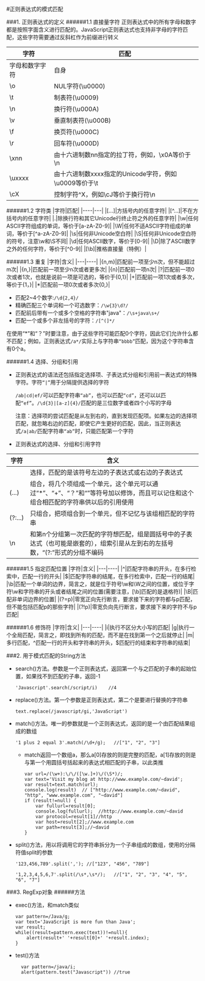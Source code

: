 #正则表达式的模式匹配

###1.	正则表达式的定义
######1.1	直接量字符
正则表达式中的所有字母和数字都是按照字面含义进行匹配的。JavaScript正则表达式也支持非字母的字符匹配，这些字符需要通过反斜杠作为前缀进行转义

|字符|匹配|
|----|---|
|字母和数字字符|自身|
|\o|NUL字符(\u0000)|
|\t|制表符(\u0009)|
|\n|换行符(\u000A)|
|\v|垂直制表符(\u000B)|
|\f|换页符(\u000C)|
|\r|回车符(\u000D)|
|\xnn|由十六进制数nn指定的拉丁符，例如，\x0A等价于\n|
|\uxxxx|由十六进制数xxxx指定的Unicode字符，例如\u0009等价于\t|
|\cX|控制字符^X，例如\cJ等价于换行符\n|

######1.2	字符类
|字符|匹配|
|----|---|
|[...]|方括号内的任意字符|
|[^...]|不在方括号内的任意字符|
|.|除换行符和其它Unicode行终止符之外的任意字符|
|\w|任何ASCII字符组成的单词，等价于[a-zA-Z0-9]|
|\W|任何不适ASCII字符组成的单词，等价于[^a-zA-Z0-9]|
|\s|任何非Unicode空白符|
|\S|任何非Unicode空白符的符号，注意\w和\S不同|
|\d|任何ASCII数字，等价于[0-9]|
|\D|除了ASCII数字之外的任何字符，等价于[^0-9]|
|[\b]|推格直接量（特例）|

######1.3	重复
|字符|含义|
|---|----|
|{n,m}|匹配前一项至少n次，但不能超过m次|
|{n,}|匹配前一项至少n次或者更多次|
|{n}|匹配前一项n次|
|?|匹配前一项0次或者1次，也就是说前一项是可选的，等价于{0,1}|
|+|匹配前一项1次或者多次，等价于{1，}|
|*|匹配前一项0次或者多次{0,}|

*	匹配2~4个数字:`/\d{2,4}/`
*	精确匹配三个单词和一个可选数字：`/\w{3}\d?/`
*	匹配前后带有一个或多个空格的字符串"java"：`/\s+java\s+/`
*	匹配一个或多个非左括号的字符：`/[^(]*/`

在使用“*”和“？”时要注意，由于这些字符可能匹配0个字符，因此它们允许什么都不匹配；例如，正则表达式`/a*/`实际上与字符串`“bbbb”`匹配，因为这个字符串含有0个a。

######1.4	选择、分组和引用
*	正则表达式的语法还包括指定选择项、子表达式分组和引用前一表达式的特殊字符。字符`“|”`用于分隔提供选择的字符

	`/ab|cd|ef/`可以匹配字符串`“ab”`，也可以匹配`“cd”`，还可以以匹配`“ef”`。`/\d{3}|[a-z]{4}/`匹配的是三位数字或者四个小写的字母

	注意：选择项的尝试匹配是从左到右的，直到发现匹配项。如果左边的选择项匹配，就忽略右边的匹配，即使它产生更好的匹配，因此，当正则表达式`/a|ab/`匹配字符串`“ab”`时，只能匹配第一个字符

*	正则表达式的选择、分组和引用字符

|字符|含义|
|---|----|
||选择，匹配的是该符号左边的子表达式或右边的子表达式|
|(...)|组合，将几个项组成一个单元，这个单元可以通过“*”、“+”、“？”和“”等符号加以修饰，而且可以记住和这个组合相匹配的字符串供以后的引用使用|
|(?:...)|只组合，把项组合到一个单元，但不记忆与该组相匹配的字符串|
|\n|和第n个分组第一次匹配的字符想匹配，组是圆括号中的子表达式（也可能是嵌套的），组索引是从左到右的左括号数，“(?:”形式的分组不编码|

######1.5	指定匹配位置
|字符|含义|
|---|----|
|^|匹配字符串的开头，在多行检索中，匹配一行的开头|
|$|匹配字符串的结尾，在多行检索中，匹配一行的结尾|
|\b|匹配一个单词的边界，简言之，就是位于符号\w和\W之间的位置，或位于字符\w和字符串的开头或者结尾之间的位置(需要注意，[\b]匹配的是退格符)|
|\B|匹配非单词边界的位置|
|(?=p)|零宽正向先行断言，要求接下来的字符都与p匹配，但不能包括匹配p的那些字符|
|(?!p)|零宽负向先行断言，要求接下来的字符不与p匹配|

######1.6	修饰符
|字符|含义|
|---|----|
|i|执行不区分大小写的匹配|
|g|执行一个全局匹配，简言之，即找到所有的匹配，而不是在找到第一个之后就停止|
|m|多行匹配，^匹配一行的开头和字符串的开头，$匹配行的结束和字符串的结束|

###2.	用于模式匹配的String方法
*	search()方法。参数是一个正则表达式，返回第一个与之匹配的子串的起始位置，如果找不到匹配的子串，返回-1

		'Javascript'.search(/script/i)    //4

*	replace()方法。第一个参数是正则表达式，第二个是要进行替换的字符串

		text.replace(/javascript/gi,'JavaScript')
*	match()方法。唯一的参数就是一个正则表达式，返回的是一个由匹配结果组成的数组

 		'1 plus 2 equal 3'.match(/\d+/g);	//["1", "2", "3"]

	*	match返回一个数组a，那么a[0]存放的则是完整的匹配，a[1]存放的则是与第一个用圆括号括起来的表达式相匹配的子串，以此类推

			var url=/(\w+):\/\/([\w.]+)\/(\S*)/;
			var text='Visit my blog at http://www.example.com/~david';
			var result=text.match(url);
			console.log(result)  // ["http://www.example.com/~david", "http", "www.example.com", "~david"]
			if (result!=null) {
				var fullurl=result[0];
				console.log(fullurl);  //http://www.example.com/~david
				var protocol=result[1]//http
				var host=result[2];//www.example.com
				var path=result[3];//~david
			}

*	split()方法，用以将调用它的字符串拆分为一个子串组成的数组，使用的分隔符值split的参数

		'123,456,789'.split(','); //["123", "456", "789"]

		'1,2,3,4,5,6,7'.split(/\s*,\s*/);	//["1", "2", "3", "4", "5", "6", "7"]

###3.	RegExp对象
######方法
*	exec()方法，和match类似

		var pattern=/Java/g;
		var text='JavaScript is more fun than Java';
		var result;
		while((result=pattern.exec(text))!=null){
			alert(result+' '+result[0]+' '+result.index);
		}

* test()方法

		var pattern=/java/i;
		alert(pattern.test("Javascript")) //true


	
	

	
	
